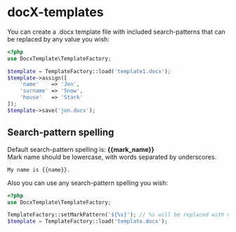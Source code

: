 docX-templates
==============

You can create a .docx template file with included search-patterns that can be replaced by any value you wish:

```php
<?php
use DocxTemplate\TemplateFactory;

$template = TemplateFactory::load('template1.docx');
$template->assign([
    'name'    => 'Jon',
    'surname' => 'Snow',
    'house'   => 'Stark'
]);
$template->save('jon.docx');
```

Search-pattern spelling
-----------------------

Default search-pattern spelling is: **{{mark_name}}**  
Mark name should be lowercase, with words separated by underscores.

    My name is {{name}}.
    
Also you can use any search-pattern spelling you wish:

```php
<?php
use DocxTemplate\TemplateFactory;

TemplateFactory::setMarkPattern('${%s}'); // %s will be replaced with mark name
$template = TemplateFactory::load('template.docx');
```
